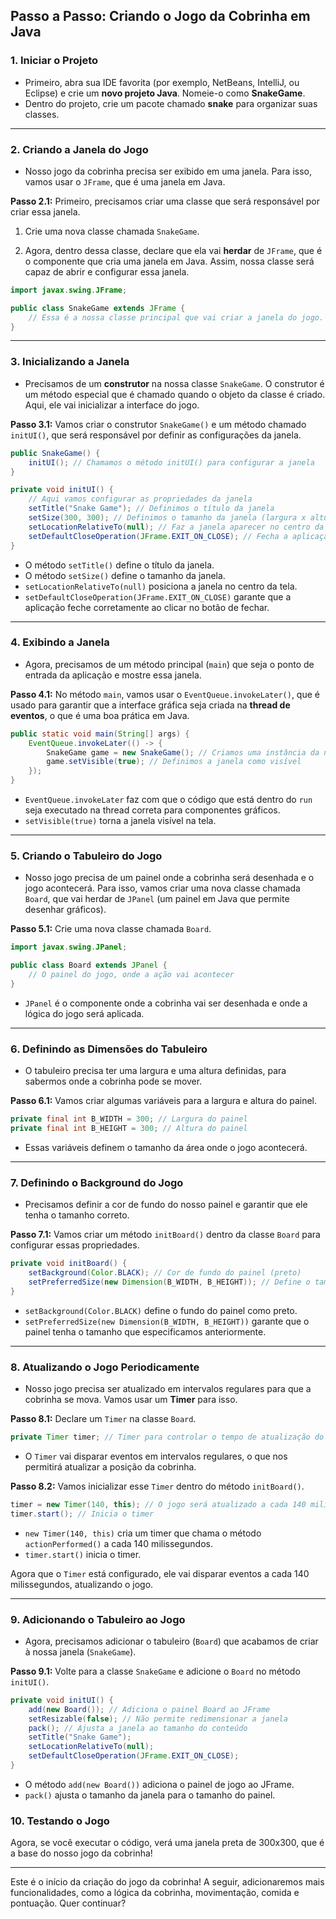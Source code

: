 ## Passo a Passo: Criando o Jogo da Cobrinha em Java

### 1. Iniciar o Projeto

- Primeiro, abra sua IDE favorita (por exemplo, NetBeans, IntelliJ, ou Eclipse) e crie um **novo projeto Java**. Nomeie-o como **SnakeGame**.
- Dentro do projeto, crie um pacote chamado **snake** para organizar suas classes.

---

### 2. Criando a Janela do Jogo

- Nosso jogo da cobrinha precisa ser exibido em uma janela. Para isso, vamos usar o `JFrame`, que é uma janela em Java.
  
**Passo 2.1:** Primeiro, precisamos criar uma classe que será responsável por criar essa janela.

1. Crie uma nova classe chamada `SnakeGame`.

2. Agora, dentro dessa classe, declare que ela vai **herdar** de `JFrame`, que é o componente que cria uma janela em Java. Assim, nossa classe será capaz de abrir e configurar essa janela.

```java
import javax.swing.JFrame;

public class SnakeGame extends JFrame {
    // Essa é a nossa classe principal que vai criar a janela do jogo.
}
```

---

### 3. Inicializando a Janela

- Precisamos de um **construtor** na nossa classe `SnakeGame`. O construtor é um método especial que é chamado quando o objeto da classe é criado. Aqui, ele vai inicializar a interface do jogo.

**Passo 3.1:** Vamos criar o construtor `SnakeGame()` e um método chamado `initUI()`, que será responsável por definir as configurações da janela.

```java
public SnakeGame() {
    initUI(); // Chamamos o método initUI() para configurar a janela
}

private void initUI() {
    // Aqui vamos configurar as propriedades da janela
    setTitle("Snake Game"); // Definimos o título da janela
    setSize(300, 300); // Definimos o tamanho da janela (largura x altura)
    setLocationRelativeTo(null); // Faz a janela aparecer no centro da tela
    setDefaultCloseOperation(JFrame.EXIT_ON_CLOSE); // Fecha a aplicação ao clicar no botão "X"
}
```

- O método `setTitle()` define o título da janela.
- O método `setSize()` define o tamanho da janela.
- `setLocationRelativeTo(null)` posiciona a janela no centro da tela.
- `setDefaultCloseOperation(JFrame.EXIT_ON_CLOSE)` garante que a aplicação feche corretamente ao clicar no botão de fechar.

---

### 4. Exibindo a Janela

- Agora, precisamos de um método principal (`main`) que seja o ponto de entrada da aplicação e mostre essa janela.

**Passo 4.1:** No método `main`, vamos usar o `EventQueue.invokeLater()`, que é usado para garantir que a interface gráfica seja criada na **thread de eventos**, o que é uma boa prática em Java.

```java
public static void main(String[] args) {
    EventQueue.invokeLater(() -> {
        SnakeGame game = new SnakeGame(); // Criamos uma instância da nossa janela
        game.setVisible(true); // Definimos a janela como visível
    });
}
```

- `EventQueue.invokeLater` faz com que o código que está dentro do `run` seja executado na thread correta para componentes gráficos.
- `setVisible(true)` torna a janela visível na tela.

---

### 5. Criando o Tabuleiro do Jogo

- Nosso jogo precisa de um painel onde a cobrinha será desenhada e o jogo acontecerá. Para isso, vamos criar uma nova classe chamada `Board`, que vai herdar de `JPanel` (um painel em Java que permite desenhar gráficos).

**Passo 5.1:** Crie uma nova classe chamada `Board`.

```java
import javax.swing.JPanel;

public class Board extends JPanel {
    // O painel do jogo, onde a ação vai acontecer
}
```

- `JPanel` é o componente onde a cobrinha vai ser desenhada e onde a lógica do jogo será aplicada.

---

### 6. Definindo as Dimensões do Tabuleiro

- O tabuleiro precisa ter uma largura e uma altura definidas, para sabermos onde a cobrinha pode se mover.

**Passo 6.1:** Vamos criar algumas variáveis para a largura e altura do painel.

```java
private final int B_WIDTH = 300; // Largura do painel
private final int B_HEIGHT = 300; // Altura do painel
```

- Essas variáveis definem o tamanho da área onde o jogo acontecerá.

---

### 7. Definindo o Background do Jogo

- Precisamos definir a cor de fundo do nosso painel e garantir que ele tenha o tamanho correto.

**Passo 7.1:** Vamos criar um método `initBoard()` dentro da classe `Board` para configurar essas propriedades.

```java
private void initBoard() {
    setBackground(Color.BLACK); // Cor de fundo do painel (preto)
    setPreferredSize(new Dimension(B_WIDTH, B_HEIGHT)); // Define o tamanho do painel
}
```

- `setBackground(Color.BLACK)` define o fundo do painel como preto.
- `setPreferredSize(new Dimension(B_WIDTH, B_HEIGHT))` garante que o painel tenha o tamanho que especificamos anteriormente.

---

### 8. Atualizando o Jogo Periodicamente

- Nosso jogo precisa ser atualizado em intervalos regulares para que a cobrinha se mova. Vamos usar um **Timer** para isso.

**Passo 8.1:** Declare um `Timer` na classe `Board`.

```java
private Timer timer; // Timer para controlar o tempo de atualização do jogo
```

- O `Timer` vai disparar eventos em intervalos regulares, o que nos permitirá atualizar a posição da cobrinha.

**Passo 8.2:** Vamos inicializar esse `Timer` dentro do método `initBoard()`.

```java
timer = new Timer(140, this); // O jogo será atualizado a cada 140 milissegundos
timer.start(); // Inicia o timer
```

- `new Timer(140, this)` cria um timer que chama o método `actionPerformed()` a cada 140 milissegundos.
- `timer.start()` inicia o timer.

Agora que o `Timer` está configurado, ele vai disparar eventos a cada 140 milissegundos, atualizando o jogo.

---

### 9. Adicionando o Tabuleiro ao Jogo

- Agora, precisamos adicionar o tabuleiro (`Board`) que acabamos de criar à nossa janela (`SnakeGame`).

**Passo 9.1:** Volte para a classe `SnakeGame` e adicione o `Board` no método `initUI()`.

```java
private void initUI() {
    add(new Board()); // Adiciona o painel Board ao JFrame
    setResizable(false); // Não permite redimensionar a janela
    pack(); // Ajusta a janela ao tamanho do conteúdo
    setTitle("Snake Game");
    setLocationRelativeTo(null);
    setDefaultCloseOperation(JFrame.EXIT_ON_CLOSE);
}
```

- O método `add(new Board())` adiciona o painel de jogo ao JFrame.
- `pack()` ajusta o tamanho da janela para o tamanho do painel.



### 10. Testando o Jogo

Agora, se você executar o código, verá uma janela preta de 300x300, que é a base do nosso jogo da cobrinha!

---

Este é o início da criação do jogo da cobrinha! A seguir, adicionaremos mais funcionalidades, como a lógica da cobrinha, movimentação, comida e pontuação. Quer continuar?
